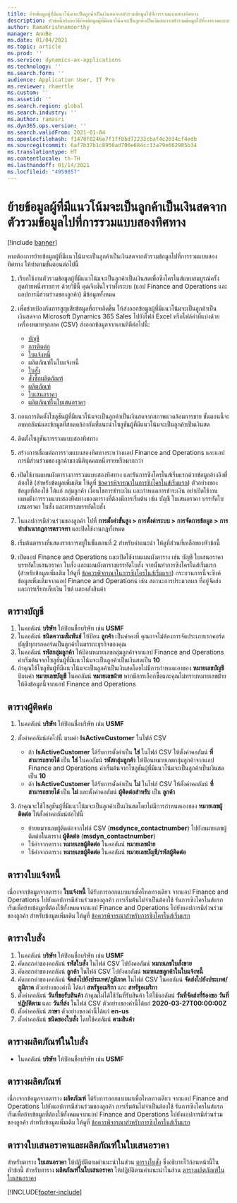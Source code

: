 ```yaml
---
title: ย้ายข้อมูลผู้ที่มีแนวโน้มจะเป็นลูกค้าเป็นเงินสดจากตัวรวมข้อมูลไปที่การรวมแบบสองทิศทาง
description: หัวข้อนี้อธิบายวิธีย้ายข้อมูลผู้ที่มีแนวโน้มจะเป็นลูกค้าเป็นเงินสดจากตัวรวมข้อมูลไปที่การรวมแบบสองทิศทาง
author: RamaKrishnamoorthy
manager: AnnBe
ms.date: 01/04/2021
ms.topic: article
ms.prod: ''
ms.service: dynamics-ax-applications
ms.technology: ''
ms.search.form: ''
audience: Application User, IT Pro
ms.reviewer: rhaertle
ms.custom: ''
ms.assetid: ''
ms.search.region: global
ms.search.industry: ''
ms.author: ramasri
ms.dyn365.ops.version: ''
ms.search.validFrom: 2021-01-04
ms.openlocfilehash: f1478f0246e7f1ff8bd72232cbaf4c2034cf4edb
ms.sourcegitcommit: 6af7b37b1c8950ad706e684cc13a79e662985b34
ms.translationtype: HT
ms.contentlocale: th-TH
ms.lasthandoff: 01/14/2021
ms.locfileid: "4959857"
---
```

# <a name="migrate-prospect-to-cash-data-from-data-integrator-to-dual-write"></a>ย้ายข้อมูลผู้ที่มีแนวโน้มจะเป็นลูกค้าเป็นเงินสดจากตัวรวมข้อมูลไปที่การรวมแบบสองทิศทาง

[!include [banner](../../includes/banner.md)]

หากต้องการย้ายข้อมูลผู้ที่มีแนวโน้มจะเป็นลูกค้าเป็นเงินสดจากตัวรวมข้อมูลไปที่การรวมแบบสองทิศทาง ให้ทำตามขั้นตอนต่อไปนี้

1. เรียกใช้งานตัวรวมข้อมูลผู้ที่มีแนวโน้มจะเป็นลูกค้าเป็นเงินสดเพื่อซิงโครไนส์แบบสมบูรณ์ครั้งสุดท้ายหนึ่งรายการ ด้วยวิธีนี้ คุณจึงมั่นใจว่าทั้งระบบ (แอป Finance and Operations และแอปการมีส่วนร่วมของลูกค้า) มีข้อมูลทั้งหมด
2. เพื่อช่วยป้องกันการสูญเสียข้อมูลที่อาจเกิดขึ้น ให้ส่งออกข้อมูลผู้ที่มีแนวโน้มจะเป็นลูกค้าเป็นเงินสดจาก Microsoft Dynamics 365 Sales ไปยังไฟล์ Excel หรือไฟล์ค่าที่แบ่งด้วยเครื่องหมายจุลภาค (CSV) ส่งออกข้อมูลจากเอนทิตีต่อไปนี้:

    - [บัญชี](#account-table)
    - [การติดต่อ](#contact-table)
    - [ใบแจ้งหนี้](#invoice-table)
    - ผลิตภัณฑ์ในใบแจ้งหนี้
    - [ใบสั่ง](#order-table)
    - [สั่งซื้อผลิตภัณฑ์](#order-products-table)
    - [ผลิตภัณฑ์](#products-table)
    - [ใบเสนอราคา](#quote-and-quote-product-tables)
    - [ผลิตภัณฑ์ในใบเสนอราคา](#quote-and-quote-product-tables)

3. ถอนการติดตั้งโซลูชันผู้ที่มีแนวโน้มจะเป็นลูกค้าเป็นเงินสดจากสภาพแวดล้อมการขาย ขั้นตอนนี้จะลบคอลัมน์และข้อมูลที่สอดคล้องกันที่แนะนำโซลูชันผู้ที่มีแนวโน้มจะเป็นลูกค้าเป็นเงินสด
4. ติดตั้งโซลูชันการรวมแบบสองทิศทาง
5. สร้างการเชื่อมต่อการรวมแบบสองทิศทางระหว่างแอป Finance and Operations และแอปการมีส่วนร่วมของลูกค้าของนิติบุคคลหนึ่งรายหรือมากกว่า
6. เปิดใช้งานแผนผังตารางการรวมแบบสองทิศทาง และรันการซิงโครไนส์เริ่มแรกด้วยข้อมูลอ้างอิงที่ต้องใช้ (สำหรับข้อมูลเพิ่มเติม ให้ดูที่ [ข้อควรพิจารณาในการซิงโครไนส์เริ่มแรก](initial-sync-guidance.md)) ตัวอย่างของข้อมูลที่ต้องใช้ ได้แก่ กลุ่มลูกค้า เงื่อนไขการชำระเงิน และกำหนดการชำระเงิน อย่าเปิดใช้งานแผนผังการรวมแบบสองทิศทางของตารางที่ต้องมีการเริ่มต้น เช่น บัญชี ใบเสนอราคา บรรทัดใบเสนอราคา ใบสั่ง และตารางบรรทัดใบสั่ง
7. ในแอปการมีส่วนร่วมของลูกค้า ไปที่ **การตั้งค่าขั้นสูง \> การตั้งค่าระบบ \> การจัดการข้อมูล \> การทำสำเนากฎการตรวจหา** และปิดใช้งานกฎทั้งหมด
8. เริ่มต้นตารางที่แสดงรายการอยู่ในขั้นตอนที่ 2 สำหรับคำแนะนำ ให้ดูที่ส่วนที่เหลือของหัวข้อนี้
9. เปิดแอป Finance and Operations และเปิดใช้งานแผนผังตาราง เช่น บัญชี ใบเสนอราคา บรรทัดใบเสนอราคา ใบสั่ง และแผนผังตารางบรรทัดใบสั่ง จากนั้นทำการซิงโครไนส์เริ่มแรก (สำหรับข้อมูลเพิ่มเติม ให้ดูที่ [ข้อควรพิจารณาในการซิงโครไนส์เริ่มแรก](initial-sync-guidance.md)) กระบวนการนี้จะซิงค์ข้อมูลเพิ่มเติมจากแอป Finance and Operations เช่น สถานะการประมวลผล ที่อยู่จัดส่งและการเรียกเก็บเงิน ไซต์ และคลังสินค้า

## <a name="account-table"></a>ตารางบัญชี

1. ในคอลัมน์ **บริษัท** ให้ป้อนชื่อบริษัท เช่น **USMF**
2. ในคอลัมน์ **ชนิดความสัมพันธ์** ให้ป้อน **ลูกค้า** เป็นค่าคงที่ คุณอาจไม่ต้องการจัดประเภทเรกคอร์ดบัญชีทุกเรกคอร์ดเป็นลูกค้าในตรรกะธุรกิจของคุณ
3. ในคอลัมน์ **รหัสกลุ่มลูกค้า** ให้ป้อนหมายเลขกลุ่มลูกค้าจากแอป Finance and Operations ค่าเริ่มต้นจากโซลูชันผู้ที่มีแนวโน้มจะเป็นลูกค้าเป็นเงินสดเป็น **10**
4. ถ้าคุณใช้โซลูชันผู้ที่มีแนวโน้มจะเป็นลูกค้าเป็นเงินสดโดยไม่มีการกำหนดเองของ **หมายเลขบัญชี** ป้อนค่า **หมายเลขบัญชี** ในคอลัมน์ **หมายเลขฝ่าย** หากมีการเลือกซื้อและคุณไม่ทราบหมายเลขฝ่าย ให้ดึงข้อมูลนี้จากแอป Finance and Operations

## <a name="contact-table"></a>ตารางผู้ติดต่อ

1. ในคอลัมน์ **บริษัท** ให้ป้อนชื่อบริษัท เช่น **USMF**
2. ตั้งค่าคอลัมน์ต่อไปนี้ ตามค่า **IsActiveCustomer** ในไฟล์ CSV

    - ถ้า **IsActiveCustomer** ได้รับการตั้งค่าเป็น **ใช่** ในไฟล์ CSV ให้ตั้งค่าคอลัมน์ **ที่สามารถขายได้** เป็น **ใช่** ในคอลัมน์ **รหัสกลุ่มลูกค้า** ให้ป้อนหมายเลขกลุ่มลูกค้าจากแอป Finance and Operations ค่าเริ่มต้นจากโซลูชันผู้ที่มีแนวโน้มจะเป็นลูกค้าเป็นเงินสดเป็น **10**
    - ถ้า **IsActiveCustomer** ได้รับการตั้งค่าเป็น **ไม่** ในไฟล์ CSV ให้ตั้งค่าคอลัมน์ **ที่สามารถขายได้** เป็น **ไม่** และตั้งค่าคอลัมน์ **ผู้ติดต่อสำหรับ** เป็น **ลูกค้า**

3. ถ้าคุณจะใช้โซลูชันผู้ที่มีแนวโน้มจะเป็นลูกค้าเป็นเงินสดโดยไม่มีการกำหนดเองของ **หมายเลขผู้ติดต่อ** ให้ตั้งค่าคอลัมน์ต่อไปนี้

    - ย้ายหมายเลขผู้ติดต่อจากไฟล์ CSV (**msdynce\_contactnumber**) ไปยังหมายเลขผู้ติดต่อในตาราง **ผู้ติดต่อ** (**msdyn\_contactnumber**)
    - ใช้ค่าจากตาราง **หมายเลขผู้ติดต่อ** ในคอลัมน์ **หมายเลขฝ่าย**
    - ใช้ค่าจากตาราง **หมายเลขผู้ติดต่อ** ในคอลัมน์ **หมายเลขบัญชี/รหัสผู้ติดต่อ**

## <a name="invoice-table"></a>ตารางใบแจ้งหนี้

เนื่องจากข้อมูลจากตาราง **ใบแจ้งหนี้** ได้รับการออกแบบมาเพื่อไหลทางเดียว จากแอป Finance and Operations ไปยังแอปการมีส่วนร่วมของลูกค้า การเริ่มต้นไม่จำเป็นต้องใช้ รันการซิงโครไนส์แรกเริ่มเพื่อย้ายข้อมูลที่ต้องใช้ทั้งหมดจากแอป Finance and Operations ไปยังแอปการมีส่วนร่วมของลูกค้า สำหรับข้อมูลเพิ่มเติม ให้ดูที่ [ข้อควรพิจารณาสำหรับการซิงโครไนส์เริ่มแรก](initial-sync-guidance.md)

## <a name="order-table"></a>ตารางใบสั่ง

1. ในคอลัมน์ **บริษัท** ให้ป้อนชื่อบริษัท เช่น **USMF**
2. คัดลอกค่าของคอลัมน์ **รหัสใบสั่ง** ในไฟล์ CSV ไปยังคอลัมน์ **หมายเลขใบสั่งขาย**
3. คัดลอกค่าของคอลัมน์ **ลูกค้า** ในไฟล์ CSV ไปยังคอลัมน์ **หมายเลขลูกค้าในใบแจ้งหนี้**
4. คัดลอกค่าของคอลัมน์ **จัดส่งไปยังประเทศ/ภูมิภาค** ในไฟล์ CSV ในคอลัมน์ **จัดส่งไปยังประเทศ/ภูมิภาค** ตัวอย่างของค่านี้ ได้แก่ **สหรัฐอเมริกา** และ **สหรัฐอเมริกา**
5. ตั้งค่าคอลัมน์ **วันที่ขอรับสินค้า** ถ้าคุณไม่ได้ใช้วันที่รับสินค้า ให้ใช้คอลัมน์ **วันที่จัดส่งที่ร้องขอ** **วันที่ปฏิบัติตาม** และ **วันที่ส่ง** ในไฟล์ CSV ตัวอย่างของค่านี้ได้แก่ **2020-03-27T00:00:00Z**
6. ตั้งค่าคอลัมน์ **ภาษา** ตัวอย่างของค่านี้ได้แก่ **en-us**
7. ตั้งค่าคอลัมน์ **ชนิดของใบสั่ง** โดยใช้คอลัมน์ **ตามสินค้า**

## <a name="order-products-table"></a>ตารางผลิตภัณฑ์ในใบสั่ง

- ในคอลัมน์ **บริษัท** ให้ป้อนชื่อบริษัท เช่น **USMF**

## <a name="products-table"></a>ตารางผลิตภัณฑ์

เนื่องจากข้อมูลจากตาราง **ผลิตภัณฑ์** ได้รับการออกแบบมาเพื่อไหลทางเดียว จากแอป Finance and Operations ไปยังแอปการมีส่วนร่วมของลูกค้า การเริ่มต้นไม่จำเป็นต้องใช้ รันการซิงโครไนส์แรกเริ่มเพื่อย้ายข้อมูลที่ต้องใช้ทั้งหมดจากแอป Finance and Operations ไปยังแอปการมีส่วนร่วมของลูกค้า สำหรับข้อมูลเพิ่มเติม ให้ดูที่ [ข้อควรพิจารณาสำหรับการซิงโครไนส์เริ่มแรก](initial-sync-guidance.md)

## <a name="quote-and-quote-product-tables"></a>ตารางใบเสนอราคาและผลิตภัณฑ์ในใบเสนอราคา

สำหรับตาราง **ใบเสนอราคา** ให้ปฏิบัติตามคําแนะนําในส่วน [ตารางใบสั่ง](#order-table) ซึ่งอธิบายไว้ก่อนหน้านี้ในหัวข้อนี้ สำหรับตาราง **ผลิตภัณฑ์ในใบเสนอราคา** ให้ปฏิบัติตามคําแนะนําในส่วน [ตารางผลิตภัณฑ์ในใบเสนอราคา](#order-products-table)


[!INCLUDE[footer-include](../../../../includes/footer-banner.md)]